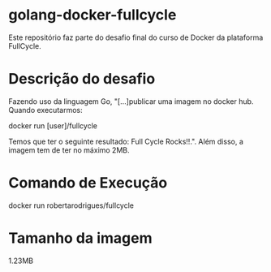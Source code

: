 # golang-docker-fullcycle
Este repositório faz parte do desafio final do curso de Docker da plataforma FullCycle.

# Descrição do desafio
Fazendo uso da linguagem Go, "[...]publicar uma imagem no docker hub. Quando executarmos:

docker run [user]/fullcycle

Temos que ter o seguinte resultado: Full Cycle Rocks!!.".
Além disso, a imagem tem de ter no máximo 2MB.

# Comando de Execução

docker run robertarodrigues/fullcycle

# Tamanho da imagem

1.23MB

